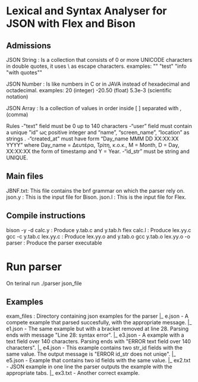 # Lexical and Syntax Analyser for JSON with Flex and Bison

## Admissions
JSON String : Is a collection that consists of 0 or more UNICODE characters in
double quotes, it uses \ as escape characters.
    examples:
        ""
        "test"
        "info \"with quotes\""

JSON Number : Is like numbers in C or in JAVA instead of hexadecimal and octadecimal.
    examples:
        20     (integer)
        -20.50 (float)
        5.3e-3 (scientific notation)

JSON Array : Is a collection of values in order inside [ ] separated with , (comma)

Rules
    -"text" field must be 0 up to 140 characters
    -“user” field must contain a unique "id" ως positive integer and “name”, “screen_name”, “location” as strings .
    -“created_at” must have form “Day_name MMM DD XX:XX:XX YYYY” where Day_name = Δευτέρα, Τρίτη, κ.ο.κ., M = Month,
    D = Day, XX:XX:XX the form of timestamp and Y = Year.
    -“id_str” must be string and UNIQUE.

## Main files
JBNF.txt: This file contains the bnf grammar on which the parser rely on.
json.y  : This is the input file for Bison.
json.l  : This is the input file for Flex.

## Compile instructions
bison -y -d calc.y               : Produce y.tab.c and y.tab.h
flex calc.l                      : Produce lex.yy.c
gcc -c y.tab.c lex.yy.c          : Produce lex.yy.o and y.tab.o
gcc y.tab.o lex.yy.o -o parser   : Produce the parser executable

# Run parser
On terinal run
./parser json_file


## Examples

exam_files  : Directory containing json examples for the parser
|_ e.json   - A compete example that parsed succesfully, with the appropriate message.
|_ e1.json  - The same example but with a bracket removed at line 28. Parsing ends with message "Line 28: syntax error".
|_ e3.json  - A example with a text field over 140 characters. Parsing ends with "ERROR text field over 140 characters".
|_ e4.json  - This example contains two str_id fields with the same value. The output message is "ERROR id_str does not uniqe".
|_ e5.json  - Example that contains two id fields with the same value.
|_ ex2.txt  - JSON example in one line the parser outputs the example with the appropriate tabs.
|_ ex3.txt  - Another correct example.